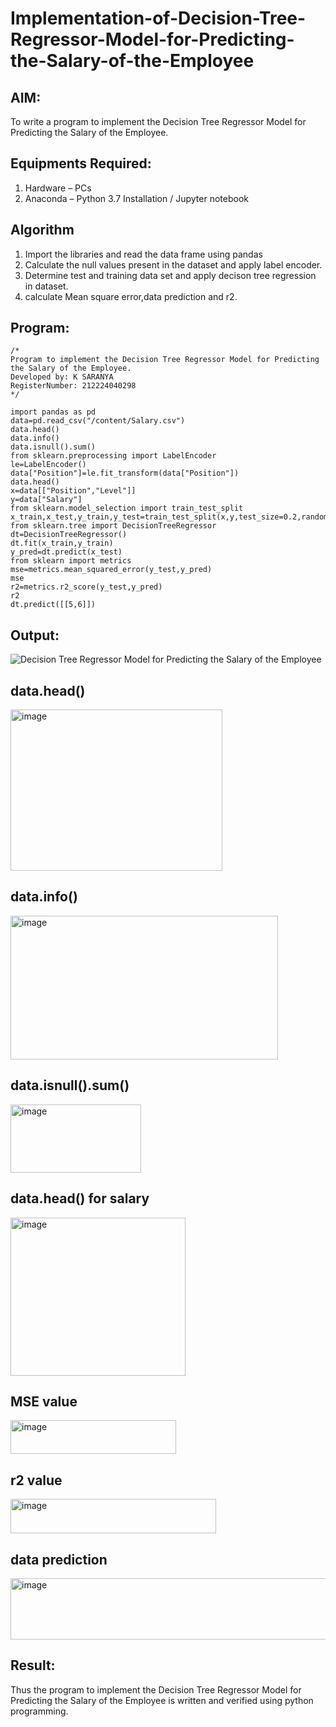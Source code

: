 # Implementation-of-Decision-Tree-Regressor-Model-for-Predicting-the-Salary-of-the-Employee

## AIM:
To write a program to implement the Decision Tree Regressor Model for Predicting the Salary of the Employee.

## Equipments Required:
1. Hardware – PCs
2. Anaconda – Python 3.7 Installation / Jupyter notebook

## Algorithm
1. Import the libraries and read the data frame using pandas
2. Calculate the null values present in the dataset and apply label encoder.
3. Determine test and training data set and apply decison tree regression in dataset.
4. calculate Mean square error,data prediction and r2.
 

## Program:
```
/*
Program to implement the Decision Tree Regressor Model for Predicting the Salary of the Employee.
Developed by: K SARANYA
RegisterNumber: 212224040298 
*/
```
```
import pandas as pd
data=pd.read_csv("/content/Salary.csv")
data.head()
data.info()
data.isnull().sum()
from sklearn.preprocessing import LabelEncoder
le=LabelEncoder()
data["Position"]=le.fit_transform(data["Position"])
data.head()
x=data[["Position","Level"]]
y=data["Salary"]
from sklearn.model_selection import train_test_split
x_train,x_test,y_train,y_test=train_test_split(x,y,test_size=0.2,random_state=2)
from sklearn.tree import DecisionTreeRegressor
dt=DecisionTreeRegressor()
dt.fit(x_train,y_train)
y_pred=dt.predict(x_test)
from sklearn import metrics
mse=metrics.mean_squared_error(y_test,y_pred)
mse
r2=metrics.r2_score(y_test,y_pred)
r2
dt.predict([[5,6]])
```
## Output:
![Decision Tree Regressor Model for Predicting the Salary of the Employee](sam.png)

## data.head()
<img width="339" height="258" alt="image" src="https://github.com/user-attachments/assets/54ca542a-5036-4eeb-b67f-5122d60fcb09" />

## data.info()
<img width="428" height="230" alt="image" src="https://github.com/user-attachments/assets/e7219064-9996-4620-8684-70c165783429" />

## data.isnull().sum()
<img width="209" height="109" alt="image" src="https://github.com/user-attachments/assets/80a7c035-8620-4883-be29-3a16d98b5edc" />

## data.head() for salary
<img width="280" height="253" alt="image" src="https://github.com/user-attachments/assets/2087f7f4-f0c5-4639-9b3b-e6061fef658d" />

## MSE value
<img width="265" height="54" alt="image" src="https://github.com/user-attachments/assets/7470cdab-50fc-4913-a0db-d34807f8922d" />

## r2 value
<img width="329" height="55" alt="image" src="https://github.com/user-attachments/assets/29fe28eb-ff68-4d64-97bf-6eb4e9fd23fb" />

## data prediction
<img width="1664" height="98" alt="image" src="https://github.com/user-attachments/assets/93d90af4-f67a-4144-9a54-70b9522f10db" />




## Result:
Thus the program to implement the Decision Tree Regressor Model for Predicting the Salary of the Employee is written and verified using python programming.
